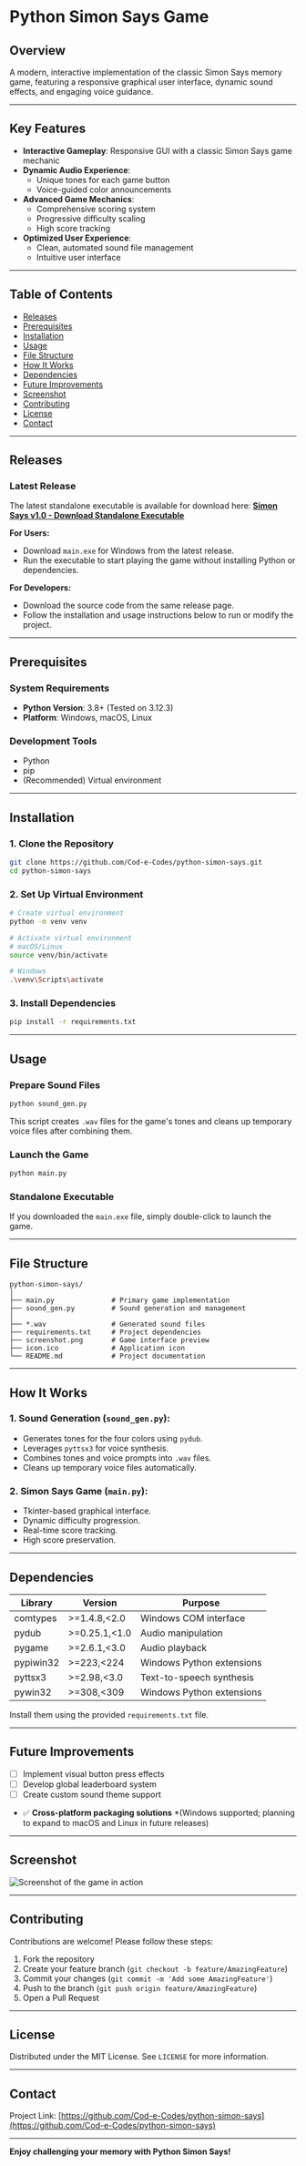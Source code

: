 # Python Simon Says Game

## Overview

A modern, interactive implementation of the classic Simon Says memory game, featuring a responsive graphical user interface, dynamic sound effects, and engaging voice guidance.

---

## Key Features

- **Interactive Gameplay**: Responsive GUI with a classic Simon Says game mechanic
- **Dynamic Audio Experience**:
  - Unique tones for each game button
  - Voice-guided color announcements
- **Advanced Game Mechanics**:
  - Comprehensive scoring system
  - Progressive difficulty scaling
  - High score tracking
- **Optimized User Experience**:
  - Clean, automated sound file management
  - Intuitive user interface

---

## Table of Contents
- [Releases](#releases)
- [Prerequisites](#prerequisites)
- [Installation](#installation)
- [Usage](#usage)
- [File Structure](#file-structure)
- [How It Works](#how-it-works)
- [Dependencies](#dependencies)
- [Future Improvements](#future-improvements)
- [Screenshot](#screenshot)
- [Contributing](#contributing)
- [License](#license)
- [Contact](#contact)

---

## Releases

### Latest Release

The latest standalone executable is available for download here:
[**Simon Says v1.0 - Download Standalone Executable**](https://github.com/Cod-e-Codes/python-simon-says/releases/tag/v1.0)

**For Users:**
- Download `main.exe` for Windows from the latest release.
- Run the executable to start playing the game without installing Python or dependencies.

**For Developers:**
- Download the source code from the same release page.
- Follow the installation and usage instructions below to run or modify the project.

---

## Prerequisites

### System Requirements

- **Python Version**: 3.8+ (Tested on 3.12.3)
- **Platform**: Windows, macOS, Linux

### Development Tools

- Python
- pip
- (Recommended) Virtual environment

---

## Installation

### 1. Clone the Repository

```bash
git clone https://github.com/Cod-e-Codes/python-simon-says.git
cd python-simon-says
```

### 2. Set Up Virtual Environment

```bash
# Create virtual environment
python -m venv venv

# Activate virtual environment
# macOS/Linux
source venv/bin/activate

# Windows
.\venv\Scripts\activate
```

### 3. Install Dependencies

```bash
pip install -r requirements.txt
```

---

## Usage

### Prepare Sound Files

```bash
python sound_gen.py
```

This script creates `.wav` files for the game's tones and cleans up temporary voice files after combining them.

### Launch the Game

```bash
python main.py
```

### Standalone Executable

If you downloaded the `main.exe` file, simply double-click to launch the game.

---

## File Structure

```plaintext
python-simon-says/
│
├── main.py              # Primary game implementation
├── sound_gen.py         # Sound generation and management
│
├── *.wav                # Generated sound files
├── requirements.txt     # Project dependencies
├── screenshot.png       # Game interface preview
├── icon.ico             # Application icon
└── README.md            # Project documentation
```

---

## How It Works

### 1. **Sound Generation** (`sound_gen.py`):
- Generates tones for the four colors using `pydub`.
- Leverages `pyttsx3` for voice synthesis.
- Combines tones and voice prompts into `.wav` files.
- Cleans up temporary voice files automatically.

### 2. **Simon Says Game** (`main.py`):
- Tkinter-based graphical interface.
- Dynamic difficulty progression.
- Real-time score tracking.
- High score preservation.

---

## Dependencies

| Library       | Version       | Purpose                        |
|---------------|---------------|--------------------------------|
| comtypes      | >=1.4.8,<2.0  | Windows COM interface          |
| pydub         | >=0.25.1,<1.0 | Audio manipulation             |
| pygame        | >=2.6.1,<3.0  | Audio playback                 |
| pypiwin32     | >=223,<224    | Windows Python extensions      |
| pyttsx3       | >=2.98,<3.0   | Text-to-speech synthesis       |
| pywin32       | >=308,<309    | Windows Python extensions      |

Install them using the provided `requirements.txt` file.

---

## Future Improvements

- [ ] Implement visual button press effects
- [ ] Develop global leaderboard system
- [ ] Create custom sound theme support
- ✅ **Cross-platform packaging solutions** *(Windows supported; planning to expand to macOS and Linux in future releases)

---

## Screenshot

![Screenshot of the game in action](screenshot.png)

---

## Contributing

Contributions are welcome! Please follow these steps:

1. Fork the repository
2. Create your feature branch (`git checkout -b feature/AmazingFeature`)
3. Commit your changes (`git commit -m 'Add some AmazingFeature'`)
4. Push to the branch (`git push origin feature/AmazingFeature`)
5. Open a Pull Request

---

## License

Distributed under the MIT License. See `LICENSE` for more information.

---

## Contact

Project Link: [https://github.com/Cod-e-Codes/python-simon-says](https://github.com/Cod-e-Codes/python-simon-says)

---

**Enjoy challenging your memory with Python Simon Says!**

